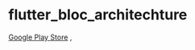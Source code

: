 # flutter_bloc_architechture

[Google Play Store](https://play.google.com/store/apps/details?id=com.devlibs.developerlibs) ,
